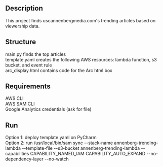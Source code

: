 ## Description ##
This project finds uscannenbergmedia.com's trending articles based on viewership data. <br/>

## Structure ##
main.py finds the top articles <br/>
template.yaml creates the following AWS resources: lambda function, s3 bucket, and event rule <br/>
arc_display.html contains code for the Arc html box

## Requirements ##
AWS CLI <br/>
AWS SAM CLI <br/>
Google Analytics credentials (ask for file)<br/>

## Run ##
Option 1: deploy template.yaml on PyCharm <br/>
Option 2: run
/usr/local/bin/sam sync --stack-name annenberg-trending-lambda --template-file <path to template.yaml> --s3-bucket annenberg-trending-lambda --capabilities CAPABILITY_NAMED_IAM CAPABILITY_AUTO_EXPAND --no-dependency-layer --no-watch
